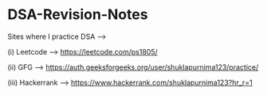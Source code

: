 # DSA-Revision-Notes

Sites where I practice DSA -->

(i) Leetcode -->  https://leetcode.com/ps1805/

(ii) GFG --> https://auth.geeksforgeeks.org/user/shuklapurnima123/practice/

(iii) Hackerrank --> https://www.hackerrank.com/shuklapurnima123?hr_r=1

